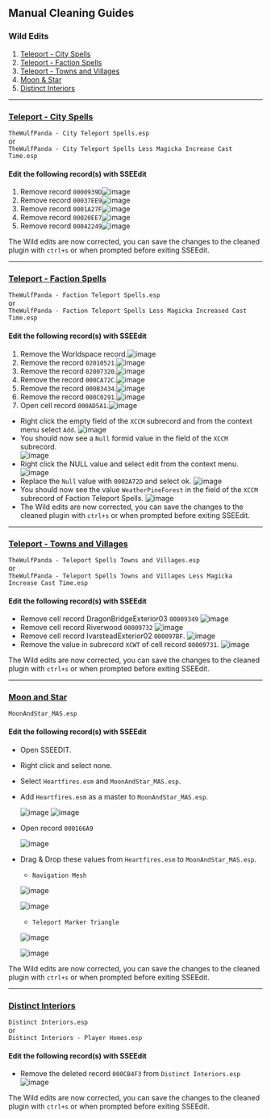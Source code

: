 ## Manual Cleaning Guides

### Wild Edits

1. [Teleport - City Spells](#-teleport---city-spells-)
2. [Teleport - Faction Spells](#-teleport---faction-spells-)
3. [Teleport - Towns and Villages](#-teleport---towns-and-villages-)
4. [Moon & Star](#-moon-and-star-)
5. [Distinct Interiors](#-distinct-interiors-)

---

### [ Teleport - City Spells ](https://www.nexusmods.com/skyrimspecialedition/mods/7015/)

`TheWulfPanda - City Teleport Spells.esp`  
or  
`TheWulfPanda - City Teleport Spells Less Magicka Increase Cast Time.esp`

#### Edit the following record(s) with SSEEdit
1. Remove record `0000939D`![image](pics/TCS-0000939D.png)
2. Remove record `00037EE9`![image](pics/TCS-00037EE9.png)
3. Remove record `0001A27F`![image](pics/TCS-0001A27F.png)
4. Remove record `00020EE7`![image](pics/TCS-00020EE7.png)
5. Remove record `00042249`![image](pics/TCS-00042249.png)

The Wild edits are now corrected, you can save the changes to the cleaned plugin with `ctrl+s` or when prompted before exiting SSEEdit.

---

### [ Teleport - Faction Spells ](https://www.nexusmods.com/skyrimspecialedition/mods/6991/)

`TheWulfPanda - Faction Teleport Spells.esp`  
or  
`TheWulfPanda - Faction Teleport Spells Less Magicka Increased Cast Time.esp`

#### Edit the following record(s) with SSEEdit

1. Remove the Worldspace record.![image](pics/TFS-WRLD.png)
2. Remove the record `02010521`.![image](pics/TFS-02010521.png)
3. Remove the record `02007320`.![image](pics/TFS-02007320.png)
4. Remove the record `000CA72C`.![image](pics/TFS-000CA72C.png)
5. Remove the record `000B3434`.![image](pics/TFS-000B3434.png)
6. Remove the record `000C0291`.![image](pics/TFS-000C0291.png)
7. Open cell record `000AD5A1`.![image](pics/TFS-000AD5A1-Rec.png)
- Right click the empty field of the `XCCM` subrecord and from the context menu select `Add`.
  ![image](pics/TFS-000AD5A1-ADD.png)
- You should now see a `Null` formid value in the field of the `XCCM` subrecord.  
  ![image](pics/TFS-000AD5A1-Null.png)
- Right click the NULL value and select edit from the context menu.
  ![image](pics/TFS-000AD5A1-EditSelect.png)
- Replace the `Null` value with `0002A72D` and select ok.
  ![image](pics/TFS-000AD5A1-Edit.png)
- You should now see the value `WeatherPineForest` in the field of the `XCCM` subrecord of Faction Teleport Spells.
  ![image](pics/TFS-000AD5A1-FIN.png)
- The Wild edits are now corrected, you can save the changes to the cleaned plugin with `ctrl+s` or when prompted before exiting SSEEdit.

---

### [ Teleport - Towns and Villages ](https://www.nexusmods.com/skyrimspecialedition/mods/7267/)

`TheWulfPanda - Teleport Spells Towns and Villages.esp`  
or  
`TheWulfPanda - Teleport Spells Towns and Villages Less Magicka Increase Cast Time.esp`

#### Edit the following record(s) with SSEEdit
- Remove cell record DragonBridgeExterior03 `00009349`
![image](pics/TTW-00009349.png)
- Remove cell record Riverwood `00009732`
![image](pics/TTW-00009732.png)
- Remove cell record IvarsteadExterior02 `000097BF`.
![image](pics/TTW-000097BF.png)
- Remove the value in subrecord `XCWT` of cell record `00009731`.
![image](pics/TTW-00009731.png)

The Wild edits are now corrected, you can save the changes to the cleaned plugin with `ctrl+s` or when prompted before exiting SSEEdit.

---

### [ Moon and Star ](https://www.nexusmods.com/skyrimspecialedition/mods/4301/)

`MoonAndStar_MAS.esp`

#### Edit the following record(s) with SSEEdit
- Open SSEEDIT.
- Right click and select none.
- Select `Heartfires.esm` and `MoonAndStar_MAS.esp`.
- Add `Heartfires.esm` as a master to `MoonAndStar_MAS.esp`.

  ![image](pics/MAS-addmaster.png)
  ![image](pics/MAS-addmasters-selection.png)

- Open record `000166A9`

  ![image](pics/MAS-000166A9-before-drag-navm.png)

- Drag & Drop these values from `Heartfires.esm` to `MoonAndStar_MAS.esp`.
    
    - `Navigation Mesh`

  ![image](pics/MAS-000166A9-before-drag-navm.png)

  ![image](pics/MAS-000166A9-after-drop-navm.png)
    
    - `Teleport Marker Triangle`

  ![image](pics/MAS-000166A9-before-drag-TMT.png)

  ![image](pics/MAS-000166A9-after-drop-TMT.png)

The Wild edits are now corrected, you can save the changes to the cleaned plugin with `ctrl+s` or when prompted before exiting SSEEdit.

---

### [ Distinct Interiors ](https://www.nexusmods.com/skyrimspecialedition/mods/6130/)

`Distinct Interiors.esp`  
or  
`Distinct Interiors - Player Homes.esp`

#### Edit the following record(s) with SSEEdit
- Remove the deleted record `000CB4F3` from `Distinct Interiors.esp`
  ![image](pics/DIAIO-000CB4F3.png)

The Wild edits are now corrected, you can save the changes to the cleaned plugin with `ctrl+s` or when prompted before exiting SSEEdit.
